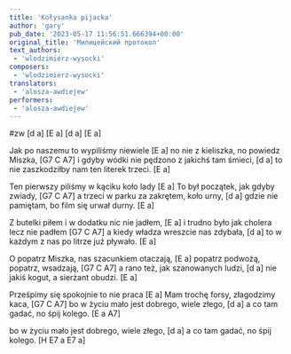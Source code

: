 ```yaml
---
title: 'Kołysanka pijacka'
author: 'gary'
pub_date: '2023-05-17 11:56:51.666394+00:00'
original_title: 'Милицейский протокол'
text_authors:
 - 'wlodzimierz-wysocki'
composers:
 - 'wlodzimierz-wysocki'
translators:
 - 'alosza-awdiejew'
performers:
 - 'alosza-awdiejew'
---
```


#zw
[d a]
[E a]
[d a]
[E a]

Jak po naszemu to wypiliśmy niewiele [E a]
no nie z kieliszka, no powiedz Miszka, [G7 C A7]
i gdyby wódki nie pędzono z jakichś tam śmieci, [d a]
to nie zaszkodziłby nam ten literek trzeci. [E a]

Ten pierwszy piliśmy w kąciku koło lady [E a]
To był początek, jak gdyby zwiady, [G7 C A7]
a trzeci w parku za zakrętem, koło urny, [d a]
gdzie nie pamiętam, bo film się urwał durny. [E a]

Z butelki piłem i w dodatku nic nie jadłem, [E a]
i trudno było jak cholera lecz nie padłem [G7 C A7]
a kiedy władza wreszcie nas zdybała, [d a]
to w każdym z nas po litrze już pływało. [E a]

O popatrz Miszka, nas szacunkiem otaczają, [E a]
popatrz podwożą, popatrz, wsadzają, [G7 C A7]
a rano też, jak szanowanych ludzi, [d a]
nie jakiś kogut, a sierżant obudzi. [E a]

Prześpimy się spokojnie to nie praca [E a]
Mam trochę forsy, złagodzimy kaca, [G7 C A7]
bo w życiu mało jest dobrego, wiele złego, [d a]
a co tam gadać, no śpij kolego. [E a A7]

bo w życiu mało jest dobrego, wiele złego, [d a]
a co tam gadać, no śpij kolego. [H E7 a E7 a]